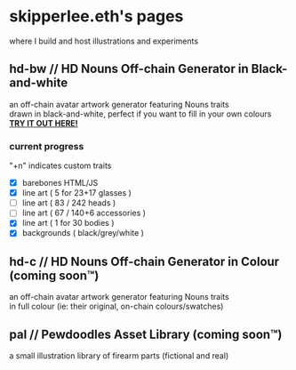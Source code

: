 # skipperlee.eth's pages
where I build and host illustrations and experiments <br>
## hd-bw // HD Nouns Off-chain Generator in Black-and-white
an off-chain avatar artwork generator featuring Nouns traits <br>
drawn in black-and-white, perfect if you want to fill in your own colours <br>
[**TRY IT OUT HERE!**](https://skipperlee-eth.github.io/hd-bw/index.html) <br>
### current progress
"+n" indicates custom traits
- [x] barebones HTML/JS
- [x] line art ( 5 for 23+17 glasses )
- [ ] line art ( 83 / 242 heads )
- [ ] line art ( 67 / 140+6 accessories )
- [x] line art ( 1 for 30 bodies )
- [x] backgrounds ( black/grey/white )
## hd-c // HD Nouns Off-chain Generator in Colour (coming soon&#8482;)
an off-chain avatar artwork generator featuring Nouns traits <br>
in full colour (ie: their original, on-chain colours/swatches) <br>
## pal // Pewdoodles Asset Library (coming soon&#8482;)
a small illustration library of firearm parts (fictional and real) <br>
